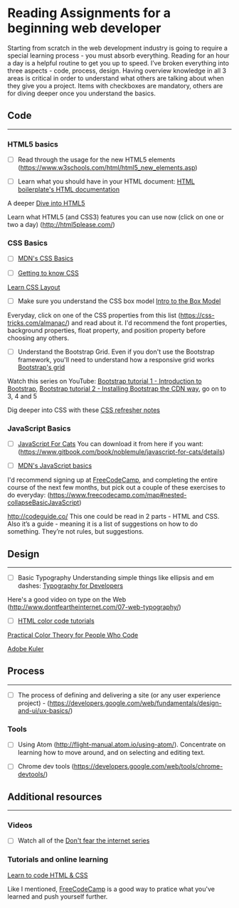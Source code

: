 
# Reading Assignments for a beginning web developer

Starting from scratch in the web development industry is going to require a special learning process - you must absorb everything. Reading for an hour a day is a helpful routine to get you up to speed. I’ve broken everything into three aspects - code, process, design. Having overview knowledge in all 3 areas is critical in order to understand what others are talking about when they give you a project. Items with checkboxes are mandatory, others are for diving deeper once you understand the basics.

## Code
***

### HTML5 basics
- [ ] Read through the usage for the new HTML5 elements (https://www.w3schools.com/html/html5_new_elements.asp)

- [ ] Learn what you should have in your HTML document: [HTML boilerplate's HTML documentation](https://github.com/h5bp/html5-boilerplate/blob/5.3.0/dist/doc/html.md)

A deeper [Dive into HTML5](http://diveintohtml5.info/index.html)

Learn what HTML5 (and CSS3) features you can use now (click on one or two a day) (http://html5please.com/)

### CSS Basics
- [ ] [MDN's CSS Basics](https://developer.mozilla.org/en-US/docs/Learn/Getting_started_with_the_web/CSS_basics)

- [ ] [Getting to know CSS](http://learn.shayhowe.com/html-css/getting-to-know-css/)

[Learn CSS Layout](http://learnlayout.com/)


- [ ] Make sure you understand the CSS box model
[Intro to the Box Model](https://developer.mozilla.org/en-US/docs/Web/CSS/CSS_Box_Model/Introduction_to_the_CSS_box_model)

Everyday, click on one of the CSS properties from this list (https://css-tricks.com/almanac/) and read about it. I'd recommend the font properties, background properties, float property, and position property before choosing any others.


- [ ] Understand the Bootstrap Grid. Even if you don't use the Bootstrap framework, you'll need to understand how a responsive grid works
[Bootstrap's grid](http://getbootstrap.com/css/#grid)

Watch this series on YouTube:
[Bootstrap tutorial 1 - Introduction to Bootstrap](https://www.youtube.com/watch?v=wesUO81YX0U), [Bootstrap tutorial 2 - Installing Bootstrap the CDN way](https://www.youtube.com/watch?v=R52AsglN0DE), go on to 3, 4 and 5

Dig deeper into CSS with these [CSS refresher notes](https://github.com/vasanthk/css-refresher-notes)



### JavaScript Basics
- [ ] [JavaScript For Cats](http://jsforcats.com/)
You can download it from here if you want:
(https://www.gitbook.com/book/noblemule/javascript-for-cats/details)

- [ ] [MDN's JavaScript basics](https://developer.mozilla.org/en-US/docs/Learn/Getting_started_with_the_web/JavaScript_basics)

I'd recommend signing up at [FreeCodeCamp](https://www.freecodecamp.com), and completing the entire course of the next few months, but pick out a couple of these exercises to do everyday:
(https://www.freecodecamp.com/map#nested-collapseBasicJavaScript)

http://codeguide.co/
This one could be read in 2 parts - HTML and CSS. Also it’s a guide - meaning it is a list of suggestions on how to do something. They’re not rules, but suggestions.


## Design

***

- [ ] Basic Typography
Understanding simple things like ellipsis and em dashes: [Typography for Developers](https://csswizardry.com/2017/02/typography-for-developers/)

Here's a good video on type on the Web (http://www.dontfeartheinternet.com/07-web-typography/)

- [ ] [HTML color code tutorials](http://htmlcolorcodes.com/tutorials/)

[Practical Color Theory
for People Who Code](https://tallys.github.io/color-theory/)

[Adobe Kuler](https://color.adobe.com/)


## Process

***

- [ ] The process of defining and delivering a site (or any user experience project)  - (https://developers.google.com/web/fundamentals/design-and-ui/ux-basics/)

### Tools
- [ ] Using Atom (http://flight-manual.atom.io/using-atom/). Concentrate on learning how to move around, and on selecting and editing text.


- [ ] Chrome dev tools (https://developers.google.com/web/tools/chrome-devtools/)




## Additional resources
***

### Videos

- [ ] Watch all of the [Don't fear the internet series](http://www.dontfeartheinternet.com/)

### Tutorials and online learning

[Learn to code HTML & CSS](http://learn.shayhowe.com/)

Like I mentioned, [FreeCodeCamp](https://www.freecodecamp.com) is a good way to pratice what you've learned and push yourself further.
